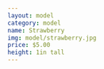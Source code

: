 ```yaml
---
layout: model
category: model
name: Strawberry
img: model/strawberry.jpg
price: $5.00
height: 1in tall
---
```






